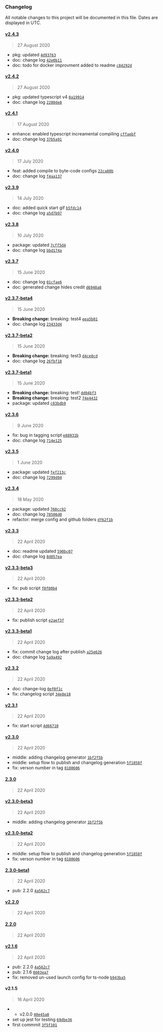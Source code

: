 ### Changelog

All notable changes to this project will be documented in this file. Dates are displayed in UTC.

#### [v2.4.3](https://github.com/saostad/node-typescript-starter/compare/v2.4.2...v2.4.3)

> 27 August 2020

- pkg: updated [`4d93763`](https://github.com/saostad/node-typescript-starter/commit/4d93763d555e0bff7a4d35968218ae6379eec0f5)
- doc: change log [`42e0b11`](https://github.com/saostad/node-typescript-starter/commit/42e0b11a5129e3ad07669d240323934c892860d5)
- doc: todo for docker improvment added to readme [`c84292d`](https://github.com/saostad/node-typescript-starter/commit/c84292dc0b404386a45a3f85d3c1721190e66c31)

#### [v2.4.2](https://github.com/saostad/node-typescript-starter/compare/v2.4.1...v2.4.2)

> 27 August 2020

- pkg: updated typescript v4 [`0a19914`](https://github.com/saostad/node-typescript-starter/commit/0a1991470c4e1c6059ac683dfeb93aceff1a6ef6)
- doc: change log [`2280de8`](https://github.com/saostad/node-typescript-starter/commit/2280de82b762fc7c5f22adafe8e93d857d22b042)

#### [v2.4.1](https://github.com/saostad/node-typescript-starter/compare/v2.4.0...v2.4.1)

> 17 August 2020

- enhance: enabled typescript increamental compiling [`cffaebf`](https://github.com/saostad/node-typescript-starter/commit/cffaebf61dff99b8f74ea0e498cd5a52f47188f3)
- doc: change log [`37b5a91`](https://github.com/saostad/node-typescript-starter/commit/37b5a9123cf31827ae61388b1fa3e38b7b3f44a0)

#### [v2.4.0](https://github.com/saostad/node-typescript-starter/compare/v2.3.9...v2.4.0)

> 17 July 2020

- feat: added compile to byte-code configs [`22ca80b`](https://github.com/saostad/node-typescript-starter/commit/22ca80b4dc1374a744c72cac8b6912c564b63994)
- doc: change log [`f4aa137`](https://github.com/saostad/node-typescript-starter/commit/f4aa1370bebbec5350529313f4256328a16ad898)

#### [v2.3.9](https://github.com/saostad/node-typescript-starter/compare/v2.3.8...v2.3.9)

> 14 July 2020

- doc: added quick start gif [`b5fdc14`](https://github.com/saostad/node-typescript-starter/commit/b5fdc14af927fd12f84944ddea10531585efe1fd)
- doc: change log [`a5d7b97`](https://github.com/saostad/node-typescript-starter/commit/a5d7b97861a195efc01e8f922d857cf01e3cdf68)

#### [v2.3.8](https://github.com/saostad/node-typescript-starter/compare/v2.3.7...v2.3.8)

> 10 July 2020

- package: updated [`7cff5d4`](https://github.com/saostad/node-typescript-starter/commit/7cff5d40a081c341bc4ec3ed1b5c8b164e2f621f)
- doc: change log [`bbd174a`](https://github.com/saostad/node-typescript-starter/commit/bbd174a8783fec81d49d6b67f8be8b946cbb72c3)

#### [v2.3.7](https://github.com/saostad/node-typescript-starter/compare/v2.3.7-beta4...v2.3.7)

> 15 June 2020

- doc: change log [`01cfae6`](https://github.com/saostad/node-typescript-starter/commit/01cfae60ea5b378a864e6e177cc560015083ad7c)
- doc: generated change hides credit [`d6948a8`](https://github.com/saostad/node-typescript-starter/commit/d6948a8b5b813e61a4ad00de0a4f49b4032ffec0)

#### [v2.3.7-beta4](https://github.com/saostad/node-typescript-starter/compare/v2.3.7-beta2...v2.3.7-beta4)

> 15 June 2020

- **Breaking change:** breaking: test4 [`eea5b01`](https://github.com/saostad/node-typescript-starter/commit/eea5b01beda63e6acfaab61ddf70e26e0af24d31)
- doc: change log [`23433d4`](https://github.com/saostad/node-typescript-starter/commit/23433d4a8e95f7ad5cb9d08969faf95bdce94399)

#### [v2.3.7-beta2](https://github.com/saostad/node-typescript-starter/compare/v2.3.7-beta1...v2.3.7-beta2)

> 15 June 2020

- **Breaking change:** breaking: test3 [`d4ce8cd`](https://github.com/saostad/node-typescript-starter/commit/d4ce8cdd913124e7172b74f3b47df43c16e6cb4f)
- doc: change log [`26fbf18`](https://github.com/saostad/node-typescript-starter/commit/26fbf1879436656212b78ffa4884291cb2d59328)

#### [v2.3.7-beta1](https://github.com/saostad/node-typescript-starter/compare/v2.3.6...v2.3.7-beta1)

> 15 June 2020

- **Breaking change:** breaking: test! [`dd04bf3`](https://github.com/saostad/node-typescript-starter/commit/dd04bf30d332f46093cc0d47971929e1de126543)
- **Breaking change:** breaking: test2 [`74e4432`](https://github.com/saostad/node-typescript-starter/commit/74e44320caeaffe8c5e9ae858d05484ffc88b63c)
- package: updated [`c03bdb9`](https://github.com/saostad/node-typescript-starter/commit/c03bdb90205160a1879e9fd0cbbb57fefaa0b93b)

#### [v2.3.6](https://github.com/saostad/node-typescript-starter/compare/v2.3.5...v2.3.6)

> 9 June 2020

- fix: bug in tagging script [`e88931b`](https://github.com/saostad/node-typescript-starter/commit/e88931b603d2b12a467aadaa8d93dbe09960b56a)
- doc: change log [`714e125`](https://github.com/saostad/node-typescript-starter/commit/714e125c3c41803808d4d02eca65e5d4b17d4d51)

#### [v2.3.5](https://github.com/saostad/node-typescript-starter/compare/v2.3.4...v2.3.5)

> 1 June 2020

- package: updated [`fef213c`](https://github.com/saostad/node-typescript-starter/commit/fef213c2595e280f1834bc290c0b22c5e7ae7d57)
- doc: change log [`7299d04`](https://github.com/saostad/node-typescript-starter/commit/7299d0456d686706f85639d6a27b439cd32bb5dc)

#### [v2.3.4](https://github.com/saostad/node-typescript-starter/compare/v2.3.3...v2.3.4)

> 18 May 2020

- package: updated [`760cc92`](https://github.com/saostad/node-typescript-starter/commit/760cc921fcde57dc1b2ff760c6eb5a688d6defac)
- doc: change log [`78506d0`](https://github.com/saostad/node-typescript-starter/commit/78506d0bec4629752c050794904b48cf6aff537e)
- refactor: merge config and github folders [`df62f1b`](https://github.com/saostad/node-typescript-starter/commit/df62f1b74bb0add11a739a8fdd0ac5517b791b4e)

#### [v2.3.3](https://github.com/saostad/node-typescript-starter/compare/v2.3.3-beta3...v2.3.3)

> 22 April 2020

- doc: readme updated [`590bc07`](https://github.com/saostad/node-typescript-starter/commit/590bc07fe4a5b30962184cbc75631504297adc9f)
- doc: change log [`8d057ea`](https://github.com/saostad/node-typescript-starter/commit/8d057ead7ede89424ae1cc6c2e41fa54497c65a9)

#### [v2.3.3-beta3](https://github.com/saostad/node-typescript-starter/compare/v2.3.3-beta2...v2.3.3-beta3)

> 22 April 2020

- fix: pub script [`f0f80b4`](https://github.com/saostad/node-typescript-starter/commit/f0f80b41ab88d2c7d6da381f9c115659a2808109)

#### [v2.3.3-beta2](https://github.com/saostad/node-typescript-starter/compare/v2.3.3-beta1...v2.3.3-beta2)

> 22 April 2020

- fix: publish script [`e2aef3f`](https://github.com/saostad/node-typescript-starter/commit/e2aef3f476c504cb7d98bca1207e4ae079d09ed9)

#### [v2.3.3-beta1](https://github.com/saostad/node-typescript-starter/compare/v2.3.2...v2.3.3-beta1)

> 22 April 2020

- fix: commit change log after publish [`a25e626`](https://github.com/saostad/node-typescript-starter/commit/a25e62639cfccc06907586f08457363448ea34cc)
- doc: change log [`5a9a492`](https://github.com/saostad/node-typescript-starter/commit/5a9a4929041236ced038890e40341ef61136ec2e)

#### [v2.3.2](https://github.com/saostad/node-typescript-starter/compare/v2.3.1...v2.3.2)

> 22 April 2020

- doc: change-log [`0ef0f1c`](https://github.com/saostad/node-typescript-starter/commit/0ef0f1ca75dd3639c2bb6b485f0661cdc5689380)
- fix: changelog script [`34e8e18`](https://github.com/saostad/node-typescript-starter/commit/34e8e18e6e323c160e20bdd475b3665297fb9f93)

#### [v2.3.1](https://github.com/saostad/node-typescript-starter/compare/v2.3.0...v2.3.1)

> 22 April 2020

- fix: start script [`4d66710`](https://github.com/saostad/node-typescript-starter/commit/4d66710d61dec0aa8cd8107793cad65a53e1f9ea)

#### [v2.3.0](https://github.com/saostad/node-typescript-starter/compare/2.3.0...v2.3.0)

> 22 April 2020

- middle: adding changelog generator [`1bf2f5b`](https://github.com/saostad/node-typescript-starter/commit/1bf2f5b8e7707fd519a6e320d0aec1c6ea477e7a)
- middle: setup flow to publish and changelog generation [`5f1858f`](https://github.com/saostad/node-typescript-starter/commit/5f1858fedd932d5cfb00d0da7c799ef0e750522d)
- fix: verson number in tag [`0180606`](https://github.com/saostad/node-typescript-starter/commit/01806064cdcd32d9659565c910c2f56b5ab8e767)

#### [2.3.0](https://github.com/saostad/node-typescript-starter/compare/v2.3.0-beta3...2.3.0)

> 22 April 2020

#### [v2.3.0-beta3](https://github.com/saostad/node-typescript-starter/compare/v2.3.0-beta2...v2.3.0-beta3)

> 22 April 2020

- middle: adding changelog generator [`1bf2f5b`](https://github.com/saostad/node-typescript-starter/commit/1bf2f5b8e7707fd519a6e320d0aec1c6ea477e7a)

#### [v2.3.0-beta2](https://github.com/saostad/node-typescript-starter/compare/2.3.0-beta1...v2.3.0-beta2)

> 22 April 2020

- middle: setup flow to publish and changelog generation [`5f1858f`](https://github.com/saostad/node-typescript-starter/commit/5f1858fedd932d5cfb00d0da7c799ef0e750522d)
- fix: verson number in tag [`0180606`](https://github.com/saostad/node-typescript-starter/commit/01806064cdcd32d9659565c910c2f56b5ab8e767)

#### [2.3.0-beta1](https://github.com/saostad/node-typescript-starter/compare/v2.2.0...2.3.0-beta1)

> 22 April 2020

- pub: 2.2.0 [`4a562c7`](https://github.com/saostad/node-typescript-starter/commit/4a562c70f9695adc00e454ceafea22f3653a3ee4)

#### [v2.2.0](https://github.com/saostad/node-typescript-starter/compare/2.2.0...v2.2.0)

> 22 April 2020

#### [2.2.0](https://github.com/saostad/node-typescript-starter/compare/v2.1.6...2.2.0)

> 22 April 2020

#### [v2.1.6](https://github.com/saostad/node-typescript-starter/compare/v2.1.5...v2.1.6)

> 22 April 2020

- pub: 2.2.0 [`4a562c7`](https://github.com/saostad/node-typescript-starter/commit/4a562c70f9695adc00e454ceafea22f3653a3ee4)
- pub: 2.1.6 [`8603ea7`](https://github.com/saostad/node-typescript-starter/commit/8603ea7f5cade7641472281c16c77db08ccefe19)
- fix: removed un-used launch config for ts-node [`b943ba5`](https://github.com/saostad/node-typescript-starter/commit/b943ba57cb7b9ae0d30906af5a0a206e0005c170)

#### v2.1.5

> 16 April 2020

- - v2.0.0 [`40e45a0`](https://github.com/saostad/node-typescript-starter/commit/40e45a015ca9263aaae984aabc871f50118f0b26)
- set up jest for testing [`69dbe36`](https://github.com/saostad/node-typescript-starter/commit/69dbe36790b445a877a134bcc43f863fc880467f)
- first commmit [`3f5f101`](https://github.com/saostad/node-typescript-starter/commit/3f5f101eaa8a29ce4b25cd16aad619a291fe4f98)
